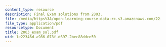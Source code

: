 ```yaml
---
content_type: resource
description: Final Exam solutions from 2003.
file: /media/https%3A/open-learning-course-data-rc.s3.amazonaws.com/22-615-mhd-theory-of-fusion-systems-spring-2007/1e22346da986078fd6972bec88ddce50_2003_exam_sol.pdf
file_type: application/pdf
resourcetype: Document
title: 2003_exam_sol.pdf
uid: 1e22346d-a986-078f-d697-2bec88ddce50
---
```

